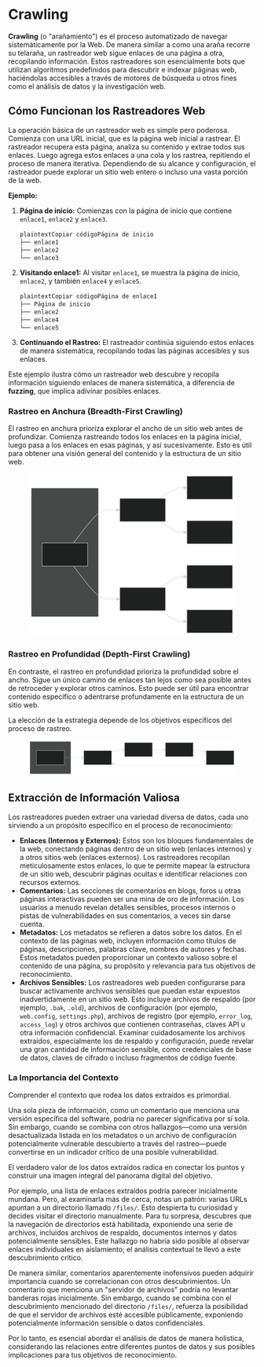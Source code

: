# Crawling

**Crawling** (o "arañamiento") es el proceso automatizado de navegar sistemáticamente por la Web. De manera similar a como una araña recorre su telaraña, un rastreador web sigue enlaces de una página a otra, recopilando información. Estos rastreadores son esencialmente bots que utilizan algoritmos predefinidos para descubrir e indexar páginas web, haciéndolas accesibles a través de motores de búsqueda u otros fines como el análisis de datos y la investigación web.

## **Cómo Funcionan los Rastreadores Web**

La operación básica de un rastreador web es simple pero poderosa. Comienza con una URL inicial, que es la página web inicial a rastrear. El rastreador recupera esta página, analiza su contenido y extrae todos sus enlaces. Luego agrega estos enlaces a una cola y los rastrea, repitiendo el proceso de manera iterativa. Dependiendo de su alcance y configuración, el rastreador puede explorar un sitio web entero o incluso una vasta porción de la web.

**Ejemplo:**

1.  **Página de inicio:** Comienzas con la página de inicio que contiene `enlace1`, `enlace2` y `enlace3`.

    ```plaintext
    plaintextCopiar códigoPágina de inicio
    ├── enlace1
    ├── enlace2
    └── enlace3
    ```
2.  **Visitando enlace1:** Al visitar `enlace1`, se muestra la página de inicio, `enlace2`, y también `enlace4` y `enlace5`.

    ```plaintext
    plaintextCopiar códigoPágina de enlace1
    ├── Página de inicio
    ├── enlace2
    ├── enlace4
    └── enlace5
    ```
3. **Continuando el Rastreo:** El rastreador continúa siguiendo estos enlaces de manera sistemática, recopilando todas las páginas accesibles y sus enlaces.

Este ejemplo ilustra cómo un rastreador web descubre y recopila información siguiendo enlaces de manera sistemática, a diferencia de **fuzzing**, que implica adivinar posibles enlaces.

### **Rastreo en Anchura (Breadth-First Crawling)**

El rastreo en anchura prioriza explorar el ancho de un sitio web antes de profundizar. Comienza rastreando todos los enlaces en la página inicial, luego pasa a los enlaces en esas páginas, y así sucesivamente. Esto es útil para obtener una visión general del contenido y la estructura de un sitio web.

<figure><img src="../../.gitbook/assets/pako_eNo90D0PgjAQBuC_0twsg98Jgwkf6oKJgThZhkpPIEohpR0M4b970shNd09uuHsHKFqJ4EOpRVexJOWqtw83ZIiS3dKEK0YV3K-iRLbMuUIluQqY5x1Y6HSV_yFysCYIJ4gdbGY4OtgSRBOcHOxmODvYE8ACGtSNqCXdOPwu4WAqbJCDT60U-sWBq5H2hDVt9lEF-EZbXIBubVm.svg" alt=""><figcaption></figcaption></figure>

### **Rastreo en Profundidad (Depth-First Crawling)**

En contraste, el rastreo en profundidad prioriza la profundidad sobre el ancho. Sigue un único camino de enlaces tan lejos como sea posible antes de retroceder y explorar otros caminos. Esto puede ser útil para encontrar contenido específico o adentrarse profundamente en la estructura de un sitio web.

La elección de la estrategia depende de los objetivos específicos del proceso de rastreo.

<figure><img src="../../.gitbook/assets/pako_eNo9zz0PgjAQBuC_0twsg18LgwlfGyYG4uQ5VHoC0RZS2sEQ_rsnTezU98mlvXeGZlAEMbRWjp0oKzSTf4RQEylxrUo0gk9yu8iWxPaOhoxCk4goOok06I41XSELsGfIVsgDHBjyFYoAR4YivCEEGtiAJqtlr3iZ-fclgutIE0LMVyXtCwHNwnPSu6H-mAZiZz1twA6-7SB-yvf.svg" alt=""><figcaption></figcaption></figure>

## **Extracción de Información Valiosa**

Los rastreadores pueden extraer una variedad diversa de datos, cada uno sirviendo a un propósito específico en el proceso de reconocimiento:

* **Enlaces (Internos y Externos):** Estos son los bloques fundamentales de la web, conectando páginas dentro de un sitio web (enlaces internos) y a otros sitios web (enlaces externos). Los rastreadores recopilan meticulosamente estos enlaces, lo que te permite mapear la estructura de un sitio web, descubrir páginas ocultas e identificar relaciones con recursos externos.
* **Comentarios:** Las secciones de comentarios en blogs, foros u otras páginas interactivas pueden ser una mina de oro de información. Los usuarios a menudo revelan detalles sensibles, procesos internos o pistas de vulnerabilidades en sus comentarios, a veces sin darse cuenta.
* **Metadatos:** Los metadatos se refieren a datos sobre los datos. En el contexto de las páginas web, incluyen información como títulos de páginas, descripciones, palabras clave, nombres de autores y fechas. Estos metadatos pueden proporcionar un contexto valioso sobre el contenido de una página, su propósito y relevancia para tus objetivos de reconocimiento.
* **Archivos Sensibles:** Los rastreadores web pueden configurarse para buscar activamente archivos sensibles que puedan estar expuestos inadvertidamente en un sitio web. Esto incluye archivos de respaldo (por ejemplo, `.bak`, `.old`), archivos de configuración (por ejemplo, `web.config`, `settings.php`), archivos de registro (por ejemplo, `error_log`, `access_log`) y otros archivos que contienen contraseñas, claves API u otra información confidencial. Examinar cuidadosamente los archivos extraídos, especialmente los de respaldo y configuración, puede revelar una gran cantidad de información sensible, como credenciales de base de datos, claves de cifrado o incluso fragmentos de código fuente.

### **La Importancia del Contexto**

Comprender el contexto que rodea los datos extraídos es primordial.

Una sola pieza de información, como un comentario que menciona una versión específica del software, podría no parecer significativa por sí sola. Sin embargo, cuando se combina con otros hallazgos—como una versión desactualizada listada en los metadatos o un archivo de configuración potencialmente vulnerable descubierto a través del rastreo—puede convertirse en un indicador crítico de una posible vulnerabilidad.

El verdadero valor de los datos extraídos radica en conectar los puntos y construir una imagen integral del panorama digital del objetivo.

Por ejemplo, una lista de enlaces extraídos podría parecer inicialmente mundana. Pero, al examinarla más de cerca, notas un patrón: varias URLs apuntan a un directorio llamado `/files/`. Esto despierta tu curiosidad y decides visitar el directorio manualmente. Para tu sorpresa, descubres que la navegación de directorios está habilitada, exponiendo una serie de archivos, incluidos archivos de respaldo, documentos internos y datos potencialmente sensibles. Este hallazgo no habría sido posible al observar enlaces individuales en aislamiento; el análisis contextual te llevó a este descubrimiento crítico.

De manera similar, comentarios aparentemente inofensivos pueden adquirir importancia cuando se correlacionan con otros descubrimientos. Un comentario que menciona un "servidor de archivos" podría no levantar banderas rojas inicialmente. Sin embargo, cuando se combina con el descubrimiento mencionado del directorio `/files/`, refuerza la posibilidad de que el servidor de archivos esté accesible públicamente, exponiendo potencialmente información sensible o datos confidenciales.

Por lo tanto, es esencial abordar el análisis de datos de manera holística, considerando las relaciones entre diferentes puntos de datos y sus posibles implicaciones para tus objetivos de reconocimiento.
